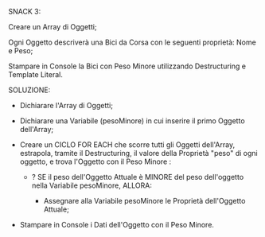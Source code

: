 SNACK 3: 

Creare un Array di Oggetti;

Ogni Oggetto descriverà una Bici da Corsa con le seguenti proprietà: Nome e Peso;

Stampare in Console la Bici con Peso Minore utilizzando Destructuring e Template Literal.


SOLUZIONE:

- Dichiarare l'Array di Oggetti;

- Dichiarare una Variabile (pesoMinore) in cui inserire il primo Oggetto dell'Array;

- Creare un CICLO FOR EACH che scorre tutti gli Oggetti dell'Array, estrapola, tramite il Destructuring, il valore della Proprietà "peso" di ogni oggetto, e trova l'Oggetto con il Peso Minore :

    - ? SE il peso dell'Oggetto Attuale è MINORE del peso dell'oggetto nella Variabile pesoMinore, ALLORA:

        -  Assegnare alla Variabile pesoMinore le Proprietà dell'Oggetto Attuale;

- Stampare in Console i Dati dell'Oggetto con il Peso Minore.